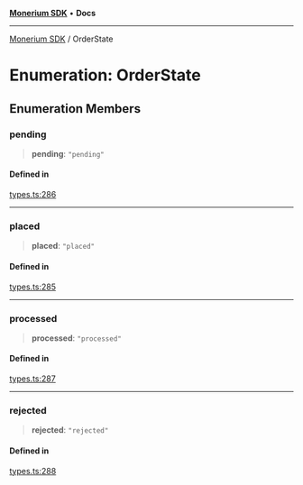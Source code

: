 [**Monerium SDK**](../README.md) • **Docs**

***

[Monerium SDK](../README.md) / OrderState

# Enumeration: OrderState

## Enumeration Members

### pending

> **pending**: `"pending"`

#### Defined in

[types.ts:286](https://github.com/monerium/js-monorepo/blob/62e0077f6672014c8c720b1b4b4f6d6fcc529502/packages/sdk/src/types.ts#L286)

***

### placed

> **placed**: `"placed"`

#### Defined in

[types.ts:285](https://github.com/monerium/js-monorepo/blob/62e0077f6672014c8c720b1b4b4f6d6fcc529502/packages/sdk/src/types.ts#L285)

***

### processed

> **processed**: `"processed"`

#### Defined in

[types.ts:287](https://github.com/monerium/js-monorepo/blob/62e0077f6672014c8c720b1b4b4f6d6fcc529502/packages/sdk/src/types.ts#L287)

***

### rejected

> **rejected**: `"rejected"`

#### Defined in

[types.ts:288](https://github.com/monerium/js-monorepo/blob/62e0077f6672014c8c720b1b4b4f6d6fcc529502/packages/sdk/src/types.ts#L288)
